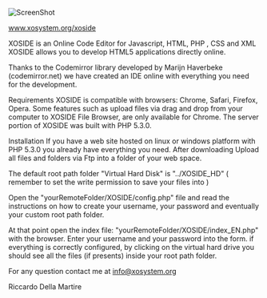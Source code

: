 

![ScreenShot](https://raw.github.com/XOSIDE/themes/default/images/XOSIDE_logo.png)


www.xosystem.org/xoside

XOSIDE is an Online Code Editor for Javascript, HTML, PHP , CSS and XML
XOSIDE allows you to develop HTML5 applications directly online.

Thanks to the Codemirror library developed by Marijn Haverbeke (codemirror.net)
we have created an IDE online with everything you need for the development.  

Requirements
XOSIDE is compatible with browsers: Chrome, Safari, Firefox, Opera.
Some features such as upload files via drag and drop from your computer to XOSIDE File Browser, are only available for Chrome.
The server portion of XOSIDE was built with PHP 5.3.0. 

Installation
If you have a web site hosted on linux or windows platform with PHP 5.3.0 you already have everything you need.
After downloading Upload all files and folders via Ftp into a folder of your web space.

The default root path folder "Virtual Hard Disk" is "../XOSIDE_HD" ( remember to set the write permission to save your files into )

Open the "yourRemoteFolder/XOSIDE/config.php" file and read the instructions on how to create your username, your password and eventually your custom root path folder.

At that point open the index file: "yourRemoteFolder/XOSIDE/index_EN.php" with the browser.
Enter your username and your password into the form.
if everything is correctly configured, by clicking on the virtual hard drive you should see all the files (if presents) inside  your root path folder. 


For any question
contact me at info@xosystem.org

Riccardo Della Martire
